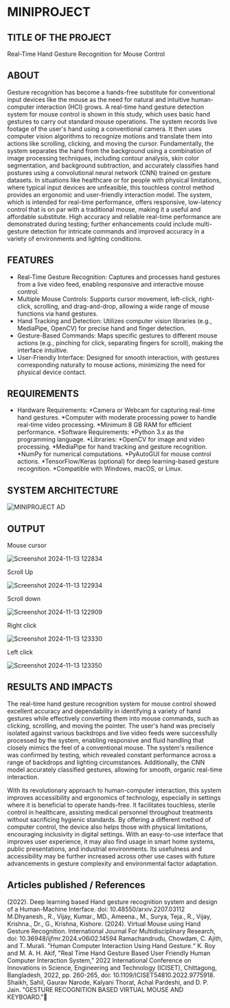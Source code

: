 # MINIPROJECT

## TITLE OF THE PROJECT
Real-Time Hand Gesture Recognition for Mouse Control

## ABOUT
Gesture recognition has become a hands-free substitute for conventional input devices like the mouse as the need for natural and intuitive human-computer interaction (HCI) grows. A real-time hand gesture detection system for mouse control is shown in this study, which uses basic hand gestures to carry out standard mouse operations. The system records live footage of the user's hand using a conventional camera. It then uses computer vision algorithms to recognize motions and translate them into actions like scrolling, clicking, and moving the cursor. Fundamentally, the system separates the hand from the background using a combination of image processing techniques, including contour analysis, skin color segmentation, and background subtraction, and accurately classifies hand postures using a convolutional neural network (CNN) trained on gesture datasets. 
In situations like healthcare or for people with physical limitations, where typical input devices are unfeasible, this touchless control method provides an ergonomic and user-friendly interaction model. The system, which is intended for real-time performance, offers responsive, low-latency control that is on par with a traditional mouse, making it a useful and affordable substitute. High accuracy and reliable real-time performance are demonstrated during testing; further enhancements could include multi-gesture detection for intricate commands and improved accuracy in a variety of environments and lighting conditions.

## FEATURES

  - Real-Time Gesture Recognition: Captures and processes hand gestures from a live video feed, enabling responsive and interactive mouse control.
  -  Multiple Mouse Controls: Supports cursor movement, left-click, right-click, scrolling, and drag-and-drop, allowing a wide range of mouse functions via hand gestures.
  -  Hand Tracking and Detection: Utilizes computer vision libraries (e.g., MediaPipe, OpenCV) for precise hand and finger detection.
  -  Gesture-Based Commands: Maps specific gestures to different mouse actions (e.g., pinching for click, separating fingers for scroll), making the interface intuitive.
  -  User-Friendly Interface: Designed for smooth interaction, with gestures corresponding naturally to mouse actions, minimizing the need for physical device contact.
    
## REQUIREMENTS

* Hardware Requirements:
  *Camera or Webcam for capturing real-time hand gestures.
  *Computer with moderate processing power to handle real-time video processing.
  *Minimum 8 GB RAM for efficient performance.
*Software Requirements:
  *Python 3.x as the programming language.
*Libraries:
  *OpenCV for image and video processing.
  *MediaPipe for hand tracking and gesture recognition.
  *NumPy for numerical computations.
  *PyAutoGUI for mouse control actions.
  *TensorFlow/Keras (optional) for deep learning-based gesture recognition.
  *Compatible with Windows, macOS, or Linux.

## SYSTEM ARCHITECTURE

![MINIPROJECT AD](https://github.com/user-attachments/assets/cbcb3ea8-8983-4734-9191-13d90c0860de)

## OUTPUT

Mouse cursor

![Screenshot 2024-11-13 122834](https://github.com/user-attachments/assets/76cf996c-8d89-461f-8661-58e3b24e7ce5)

Scroll Up

![Screenshot 2024-11-13 122934](https://github.com/user-attachments/assets/279a3b55-b2b3-4514-8c3e-62ad5d4a54b3)

Scroll down

![Screenshot 2024-11-13 122909](https://github.com/user-attachments/assets/9f772fca-7b89-4811-912a-d3ff5f08e546)

Right click

![Screenshot 2024-11-13 123330](https://github.com/user-attachments/assets/f88caeae-1f63-4395-a733-03d4558b38aa)

Left click

![Screenshot 2024-11-13 123350](https://github.com/user-attachments/assets/bdc82f1e-66f1-4c70-9001-de17688aa069)

## RESULTS AND IMPACTS

The real-time hand gesture recognition system for mouse control showed excellent accuracy and dependability in identifying a variety of hand gestures while effectively converting them into mouse commands, such as clicking, scrolling, and moving the pointer. The user's hand was precisely isolated against various backdrops and live video feeds were successfully processed by the system, enabling responsive and fluid handling that closely mimics the feel of a conventional mouse. The system's resilience was confirmed by testing, which revealed constant performance across a range of backdrops and lighting circumstances. Additionally, the CNN model accurately classified gestures, allowing for smooth, organic real-time interaction.

With its revolutionary approach to human-computer interaction, this system improves accessibility and ergonomics of technology, especially in settings where it is beneficial to operate hands-free. It facilitates touchless, sterile control in healthcare, assisting medical personnel throughout treatments without sacrificing hygienic standards. By offering a different method of computer control, the device also helps those with physical limitations, encouraging inclusivity in digital settings. With an easy-to-use interface that improves user experience, it may also find usage in smart home systems, public presentations, and industrial environments. Its usefulness and accessibility may be further increased across other use cases with future advancements in gesture complexity and environmental factor adaptation.

## Articles published / References

(2022). Deep learning based Hand gesture recognition system and design of a Human-Machine Interface. doi: 10.48550/arxiv.2207.03112
M.Dhyanesh., R., Vijay, Kumar., MD., Ameena., M., Surya, Teja., R., Vijay, Krishna., Dr., G., Krishna, Kishore. (2024). Virtual Mouse using Hand Gesture Recognition. International Journal For Multidisciplinary Research, doi: 10.36948/ijfmr.2024.v06i02.14594
Ramachandrudu, Chowdam, C. Ajith, and T. Murali. "Human Computer Interaction Using Hand Gesture.“
K. Roy and M. A. H. Akif, "Real Time Hand Gesture Based User Friendly Human Computer Interaction System," 2022 International Conference on Innovations in Science, Engineering and Technology (ICISET), Chittagong, Bangladesh, 2022, pp. 260-265, doi: 10.1109/ICISET54810.2022.9775918.
Shaikh, Sahil, Gaurav Narode, Kalyani Thorat, Achal Pardeshi, and D. P. Jain. "GESTURE RECOGNITION BASED VIRTUAL MOUSE AND KEYBOARD."








